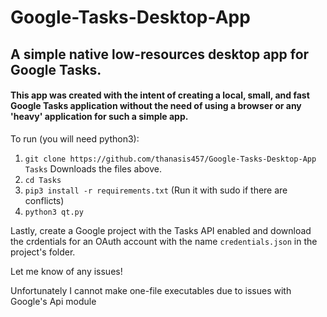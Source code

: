 # Google-Tasks-Desktop-App
## A simple native low-resources desktop app for Google Tasks.

#### This app was created with the intent of creating a local, small, and fast Google Tasks application without the need of using a browser or any 'heavy' application for such a simple app.

To run (you will need python3):
1. ```git clone https://github.com/thanasis457/Google-Tasks-Desktop-App Tasks``` Downloads the files above.
2. ```cd Tasks```
3. ```pip3 install -r requirements.txt``` (Run it with sudo if there are conflicts)
4. ```python3 qt.py```

Lastly, create a Google project with the Tasks API enabled and download the crdentials for an OAuth account with the name `credentials.json` in the project's folder.

Let me know of any issues!

Unfortunately I cannot make one-file executables due to issues with Google's Api module
